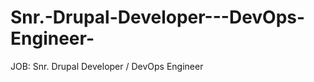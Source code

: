 Snr.-Drupal-Developer---DevOps-Engineer-
========================================

JOB: Snr. Drupal Developer / DevOps Engineer 
